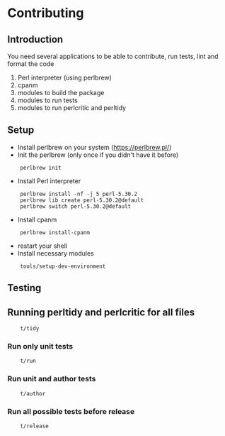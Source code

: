 # Contributing

## Introduction

You need several applications to be able to contribute, run tests, lint and format the code

1. Perl interpreter (using perlbrew)
2. cpanm
3. modules to build the package
4. modules to run tests
5. modules to run perlcritic and perltidy

## Setup

* Install perlbrew on your system (https://perlbrew.pl/)
* Init the perlbrew (only once if you didn't have it before)
```
    perlbrew init
```
* Install Perl interpreter
```
    perlbrew install -nf -j 5 perl-5.30.2
    perlbrew lib create perl-5.30.2@default
    perlbrew switch perl-5.30.2@default
```
* Install cpanm
```
    perlbrew install-cpanm
```
* restart your shell
* Install necessary modules
```
    tools/setup-dev-environment
```

## Testing

## Running perltidy and perlcritic for all files

```
    t/tidy
```

### Run only unit tests

```
    t/run
```

### Run unit and author tests

```
    t/author
```

### Run all possible tests before release

```
    t/release
```
